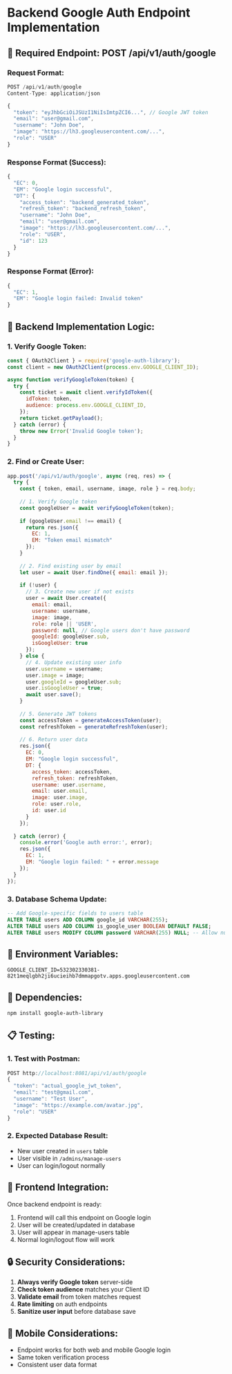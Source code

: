 # Backend Google Auth Endpoint Implementation

## 🔧 **Required Endpoint: POST /api/v1/auth/google**

### **Request Format:**
```javascript
POST /api/v1/auth/google
Content-Type: application/json

{
  "token": "eyJhbGciOiJSUzI1NiIsImtpZCI6...", // Google JWT token
  "email": "user@gmail.com",
  "username": "John Doe",
  "image": "https://lh3.googleusercontent.com/...",
  "role": "USER"
}
```

### **Response Format (Success):**
```javascript
{
  "EC": 0,
  "EM": "Google login successful",
  "DT": {
    "access_token": "backend_generated_token",
    "refresh_token": "backend_refresh_token",
    "username": "John Doe",
    "email": "user@gmail.com",
    "image": "https://lh3.googleusercontent.com/...",
    "role": "USER",
    "id": 123
  }
}
```

### **Response Format (Error):**
```javascript
{
  "EC": 1,
  "EM": "Google login failed: Invalid token"
}
```

## 🔧 **Backend Implementation Logic:**

### **1. Verify Google Token:**
```javascript
const { OAuth2Client } = require('google-auth-library');
const client = new OAuth2Client(process.env.GOOGLE_CLIENT_ID);

async function verifyGoogleToken(token) {
  try {
    const ticket = await client.verifyIdToken({
      idToken: token,
      audience: process.env.GOOGLE_CLIENT_ID,
    });
    return ticket.getPayload();
  } catch (error) {
    throw new Error('Invalid Google token');
  }
}
```

### **2. Find or Create User:**
```javascript
app.post('/api/v1/auth/google', async (req, res) => {
  try {
    const { token, email, username, image, role } = req.body;
    
    // 1. Verify Google token
    const googleUser = await verifyGoogleToken(token);
    
    if (googleUser.email !== email) {
      return res.json({
        EC: 1,
        EM: "Token email mismatch"
      });
    }
    
    // 2. Find existing user by email
    let user = await User.findOne({ email: email });
    
    if (!user) {
      // 3. Create new user if not exists
      user = await User.create({
        email: email,
        username: username,
        image: image,
        role: role || 'USER',
        password: null, // Google users don't have password
        googleId: googleUser.sub,
        isGoogleUser: true
      });
    } else {
      // 4. Update existing user info
      user.username = username;
      user.image = image;
      user.googleId = googleUser.sub;
      user.isGoogleUser = true;
      await user.save();
    }
    
    // 5. Generate JWT tokens
    const accessToken = generateAccessToken(user);
    const refreshToken = generateRefreshToken(user);
    
    // 6. Return user data
    res.json({
      EC: 0,
      EM: "Google login successful",
      DT: {
        access_token: accessToken,
        refresh_token: refreshToken,
        username: user.username,
        email: user.email,
        image: user.image,
        role: user.role,
        id: user.id
      }
    });
    
  } catch (error) {
    console.error('Google auth error:', error);
    res.json({
      EC: 1,
      EM: "Google login failed: " + error.message
    });
  }
});
```

### **3. Database Schema Update:**
```sql
-- Add Google-specific fields to users table
ALTER TABLE users ADD COLUMN google_id VARCHAR(255);
ALTER TABLE users ADD COLUMN is_google_user BOOLEAN DEFAULT FALSE;
ALTER TABLE users MODIFY COLUMN password VARCHAR(255) NULL; -- Allow null for Google users
```

## 🔧 **Environment Variables:**
```env
GOOGLE_CLIENT_ID=532302330381-82t1meqlgbh2ji6ucieihb7dmmapgotv.apps.googleusercontent.com
```

## 🔧 **Dependencies:**
```bash
npm install google-auth-library
```

## 📋 **Testing:**

### **1. Test with Postman:**
```javascript
POST http://localhost:8081/api/v1/auth/google
{
  "token": "actual_google_jwt_token",
  "email": "test@gmail.com",
  "username": "Test User",
  "image": "https://example.com/avatar.jpg",
  "role": "USER"
}
```

### **2. Expected Database Result:**
- New user created in `users` table
- User visible in `/admins/manage-users`
- User can login/logout normally

## 🎯 **Frontend Integration:**

Once backend endpoint is ready:
1. Frontend will call this endpoint on Google login
2. User will be created/updated in database
3. User will appear in manage-users table
4. Normal login/logout flow will work

## 🔒 **Security Considerations:**

1. **Always verify Google token** server-side
2. **Check token audience** matches your Client ID
3. **Validate email** from token matches request
4. **Rate limiting** on auth endpoints
5. **Sanitize user input** before database save

## 📱 **Mobile Considerations:**

- Endpoint works for both web and mobile Google login
- Same token verification process
- Consistent user data format

